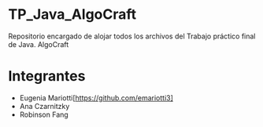 # TP_Java_AlgoCraft

Repositorio encargado de alojar todos los archivos del Trabajo práctico final de Java. AlgoCraft

# Integrantes

  - Eugenia Mariotti[https://github.com/emariotti3]
  - Ana Czarnitzky
  - Robinson Fang
